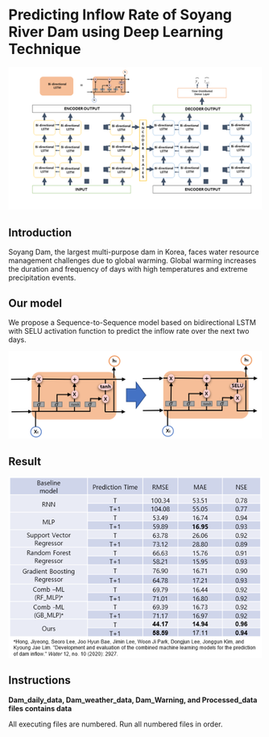 # Predicting Inflow Rate of Soyang River Dam using Deep Learning Technique



![intro_img](./Figures/water_fig/Bidirectional_LSTM_with_SELU.PNG)
## Introduction

Soyang Dam, the largest multi-purpose dam in Korea, faces water resource management challenges due to global warming. Global warming increases the duration and frequency of days with high temperatures and extreme precipitation events. 

## Our model

We propose a Sequence-to-Sequence model based on bidirectional LSTM with SELU activation function to predict the inflow rate over the next two days. 

![ourModelImg](./Figures/water_fig/LSTM_TANH_SELU.PNG)


## Result
![ResultTable](./Figures/water_fig/RESULT_TABLE.PNG)
 



## Instructions 

**Dam_daily_data, Dam_weather_data, Dam_Warning, and Processed_data files contains data**

All executing files are numbered. Run all numbered files in order.


```python

```
